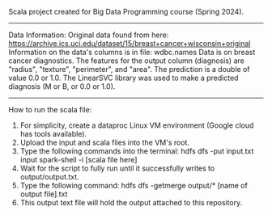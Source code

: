 Scala project created for Big Data Programming course (Spring 2024).
_____________________________________________________________________________
Data Information:
Original data found from here: https://archive.ics.uci.edu/dataset/15/breast+cancer+wisconsin+original
Information on the data's columns is in file: wdbc.names
Data is on breast cancer diagnostics. The features for the output column (diagnosis) are "radius", "texture", "perimeter", and "area". The prediction is a double of value 0.0 or 1.0. The LinearSVC library was used to make a predicted diagnosis (M or B, or 0.0 or 1.0). 
_____________________________________________________________________________
How to run the scala file:
1. For simplicity, create a dataproc Linux VM environment (Google cloud has tools available).
2. Upload the input and scala files into the VM's root.
3. Type the following commands into the terminal:
   hdfs dfs -put input.txt input
   spark-shell -i [scala file here]
5. Wait for the script to fully run until it successfully writes to output/output.txt.
6. Type the following command:
   hdfs dfs -getmerge output/* [name of output file].txt
8. This output text file will hold the output attached to this repository.
